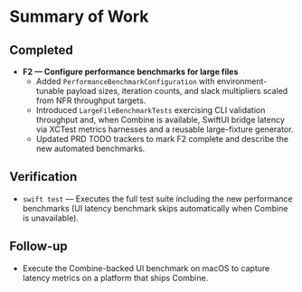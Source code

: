 # Summary of Work

## Completed

- **F2 — Configure performance benchmarks for large files**
  - Added `PerformanceBenchmarkConfiguration` with environment-tunable payload sizes, iteration counts, and slack multipliers scaled from NFR throughput targets.
  - Introduced `LargeFileBenchmarkTests` exercising CLI validation throughput and, when Combine is available, SwiftUI bridge latency via XCTest metrics harnesses and a reusable large-fixture generator.
  - Updated PRD TODO trackers to mark F2 complete and describe the new automated benchmarks.

## Verification

- `swift test` — Executes the full test suite including the new performance benchmarks (UI latency benchmark skips automatically when Combine is unavailable).

## Follow-up

- Execute the Combine-backed UI benchmark on macOS to capture latency metrics on a platform that ships Combine.
